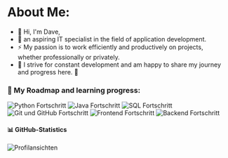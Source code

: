 # About Me: 
- 👋 Hi, I'm Dave, 
- :telescope: an aspiring IT specialist in the field of application development. 
- :zap: My passion is to work efficiently and productively on projects, whether professionally or privately.
- 🚀 I strive for constant development and am happy to share my journey and progress here. :seedling:

### 🚀 My Roadmap and learning progress:

![Python Fortschritt](https://img.shields.io/badge/Python-24%25-yellow)
![Java Fortschritt](https://img.shields.io/badge/Java-17%25-orange)
![SQL Fortschritt](https://img.shields.io/badge/SQL-27%25-yellow)
![Git und GitHub Fortschritt](https://img.shields.io/badge/Git%20und%20GitHub-20%25-yellow)
![Frontend Fortschritt](https://img.shields.io/badge/Frontend-10%25-orange)
![Backend Fortschritt](https://img.shields.io/badge/Backend-8%25-red)

<!--
### <img src="https://media.giphy.com/media/WUlplcMpOCEmTGBtBW/giphy.gif" width="30"> Coding Activity

<img src="https://wakatime.com/share/@248d360e-01b2-4307-9f4f-283de3c62692/395ffd1a-fe0f-4910-a126-776e133fe52e.png" width="500">

### 📚 Language

<img src="https://wakatime.com/share/@248d360e-01b2-4307-9f4f-283de3c62692/1a31c9db-d735-48cf-aee5-3a053a0a6817.png" width="500">
-->

#### 📊 GitHub-Statistics

![Profilansichten](https://komarev.com/ghpvc/?username=Davinitiv&color=blue)


<!--
**Davinitiv/Davinitiv** is a ✨ _special_ ✨ repository because its `README.md` (this file) appears on your GitHub profile.

Here are some ideas to get you started:

- 🔭 I’m currently working on ...
- 🌱 I’m currently learning ...
- 👯 I’m looking to collaborate on ...
- 🤔 I’m looking for help with ...
- 💬 Ask me about ...
- 📫 How to reach me: ...
- 😄 Pronouns: ...
- ⚡ Fun fact: ...

## 🚀 Roadmap
- 📚 **Currently Learning**: Python, JavaScript, SQL
- 👨‍💻 **Working on**: Automating workflows with GitHub Actions

![Project GIF](https://media.giphy.com/media/YOUR_GIF_URL/giphy.gif)

<img src="https://raw.githubusercontent.com/username/username/main/wave.svg" alt="Waving hand" width="30" height="30"> Hi there! I'm Dave 👋

![Quote](https://quotes-github-readme.vercel.app/api?type=horizontal&theme=dark)

![Top-Languages](https://github-readme-stats.vercel.app/api/top-langs/?username=Davinitiv&layout=compact)

![Trophäen](https://github-profile-trophy.vercel.app/?username=Davinitiv)

![Java](https://img.shields.io/badge/Java-ED8B00?style=for-the-badge&logo=java&logoColor=white)

### :hammer_and_wrench: Sprachen und Tools :
<img src="https://img.shields.io/badge/Java-ED8B00?style=for-the-badge&logo=java&logoColor=white">
-->
